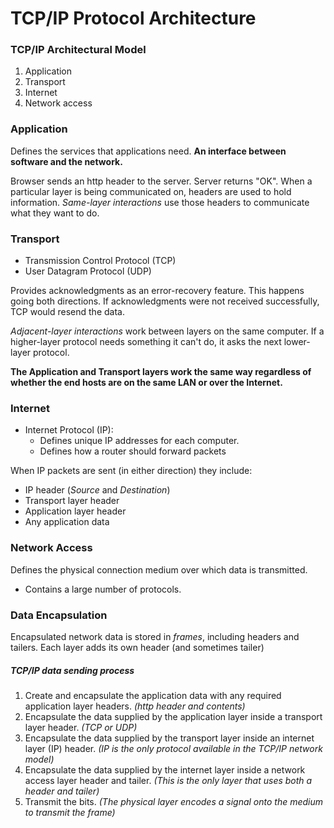 # TCP/IP Protocol Architecture
### TCP/IP Architectural Model
1. Application
2. Transport
3. Internet
4. Network access

### Application
Defines the services that applications need. **An interface between software and the network.**

Browser sends an http header to the server. Server returns "OK".
When a particular layer is being communicated on, headers are used to hold information. *Same-layer interactions* use those headers to communicate what they want to do.

### Transport
- Transmission Control Protocol (TCP)
- User Datagram Protocol (UDP)

Provides acknowledgments as an error-recovery feature. This happens going both directions. If acknowledgments were not received successfully, TCP would resend the data.

*Adjacent-layer interactions* work between layers on the same computer. If a higher-layer protocol needs something it can't do, it asks the next lower-layer protocol.

**The Application and Transport layers work the same way regardless of whether the end hosts are on the same LAN or over the Internet.**

### Internet
- Internet Protocol (IP):
  - Defines unique IP addresses for each computer.
  - Defines how a router should forward packets

When IP packets are sent (in either direction) they include:
- IP header (*Source* and *Destination*)
- Transport layer header
- Application layer header
- Any application data

### Network Access
Defines the physical connection medium over which data is transmitted.
- Contains a large number of protocols.

### Data Encapsulation
Encapsulated network data is stored in *frames*, including headers and tailers.
Each layer adds its own header (and sometimes tailer)

##### TCP/IP data sending process
1. Create and encapsulate the application data with any required application layer headers. *(http header and contents)*
2. Encapsulate the data supplied by the application layer inside a transport layer header. *(TCP or UDP)*
3. Encapsulate the data supplied by the transport layer inside an internet layer (IP) header. *(IP is the only protocol available in the TCP/IP network model)*
4. Encapsulate the data supplied by the internet layer inside a network access layer header and tailer. *(This is the only layer that uses both a header and tailer)*
5. Transmit the bits. *(The physical layer encodes a signal onto the medium to transmit the frame)*
